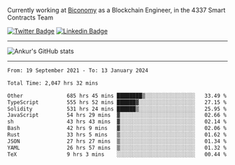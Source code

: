 Currently working at [Biconomy](https://biconomy.io/) as a Blockchain Engineer, in the 4337 Smart Contracts Team

 [![Twitter Badge](https://img.shields.io/badge/-@ankurdubey521-1ca0f1?style=flat-square&labelColor=1ca0f1&logo=twitter&logoColor=white&link=https://twitter.com/ankurdubey521)](https://twitter.com/ankurdubey521) [![Linkedin Badge](https://img.shields.io/badge/-ankurdubey521-blue?style=flat-square&logo=Linkedin&logoColor=white&link=https://www.linkedin.com/in/ankurdubey521/)](https://www.linkedin.com/in/ankurdubey521/)

<hr/>

![Ankur's GitHub stats](https://github-readme-stats.vercel.app/api?username=ankurdubey521&count_private=true&theme=radical)

<hr/>

<!--START_SECTION:waka-->

```txt
From: 19 September 2021 - To: 13 January 2024

Total Time: 2,047 hrs 32 mins

Other              685 hrs 45 mins ████████▒░░░░░░░░░░░░░░░░   33.49 %
TypeScript         555 hrs 52 mins ██████▓░░░░░░░░░░░░░░░░░░   27.15 %
Solidity           531 hrs 24 mins ██████▒░░░░░░░░░░░░░░░░░░   25.95 %
JavaScript         54 hrs 29 mins  ▓░░░░░░░░░░░░░░░░░░░░░░░░   02.66 %
sh                 43 hrs 43 mins  ▓░░░░░░░░░░░░░░░░░░░░░░░░   02.14 %
Bash               42 hrs 9 mins   ▓░░░░░░░░░░░░░░░░░░░░░░░░   02.06 %
Rust               33 hrs 5 mins   ▒░░░░░░░░░░░░░░░░░░░░░░░░   01.62 %
JSON               27 hrs 27 mins  ▒░░░░░░░░░░░░░░░░░░░░░░░░   01.34 %
YAML               26 hrs 57 mins  ▒░░░░░░░░░░░░░░░░░░░░░░░░   01.32 %
TeX                9 hrs 3 mins    ░░░░░░░░░░░░░░░░░░░░░░░░░   00.44 %
```

<!--END_SECTION:waka-->
